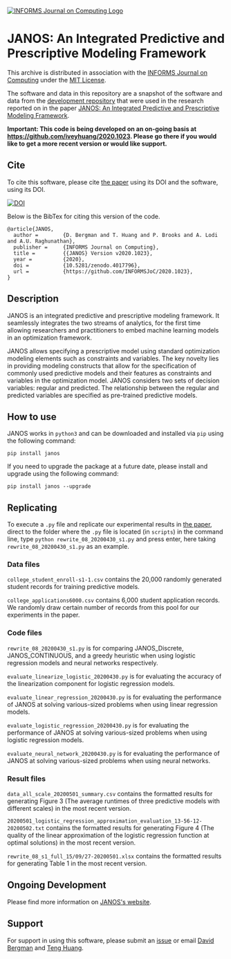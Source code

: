 [![INFORMS Journal on Computing Logo](https://INFORMSJoC.github.io/logos/INFORMS_Journal_on_Computing_Header.jpg)](https://pubsonline.informs.org/journal/ijoc)

# JANOS: An Integrated Predictive and Prescriptive Modeling Framework

This archive is distributed in association with the [INFORMS Journal on
Computing](https://pubsonline.informs.org/journal/ijoc) under the [MIT License](LICENSE).

The software and data in this repository are a snapshot of the software and data
from the [development repository](https://github.com/iveyhuang/2020.1023)
that were used in the research reported on in the paper 
[JANOS: An Integrated Predictive and Prescriptive Modeling Framework](https://arxiv.org/abs/1911.09461). 

**Important: This code is being developed on an on-going basis at 
https://github.com/iveyhuang/2020.1023. Please go there if you would like to
get a more recent version or would like support.**

## Cite

To cite this software, please cite [the paper](https://arxiv.org/abs/1911.09461) using its DOI and the software, using its DOI.

[![DOI](https://zenodo.org/badge/288628730.svg)](https://zenodo.org/badge/latestdoi/288628730)

Below is the BibTex for citing this version of the code.

```
@article{JANOS,
  author =        {D. Bergman and T. Huang and P. Brooks and A. Lodi and A.U. Raghunathan},  
  publisher =     {INFORMS Journal on Computing},
  title =         {{JANOS} Version v2020.1023},
  year =          {2020},
  doi =           {10.5281/zenodo.4017796},
  url =           {https://github.com/INFORMSJoC/2020.1023},
}
```

## Description

JANOS is an integrated predictive and prescriptive modeling framework. It seamlessly integrates the two streams of analytics, for the first time allowing researchers and practitioners to embed machine learning models in an optimization framework.

JANOS allows specifying a prescriptive model using standard optimization modeling elements such as constraints and variables. The key novelty lies in providing modeling constructs that allow for the specification of commonly used predictive models and their features as constraints and variables in the optimization model. JANOS considers two sets of decision variables: regular and predicted. The relationship between the regular and predicted variables are specified as pre-trained predictive models.


## How to use

JANOS works in `python3` and can be downloaded and installed via `pip` using the following command:

`pip install janos`

If you need to upgrade the package at a future date, please install and upgrade using the following command:

`pip install janos --upgrade`

## Replicating

To execute a `.py` file and replicate our experimental results in [the paper](https://arxiv.org/abs/1911.09461), direct to the folder where the `.py` file is located (in `scripts`) in the command line, type `python rewrite_08_20200430_s1.py` and press enter, here taking `rewrite_08_20200430_s1.py` as an example.

### Data files
`college_student_enroll-s1-1.csv` contains the 20,000 randomly generated student records for training predictive models.

`college_applications6000.csv` contains 6,000 student application records. We randomly draw certain number of records from this pool for our experiments in the paper.


### Code files

`rewrite_08_20200430_s1.py` is for comparing JANOS_Discrete, JANOS_CONTINUOUS, and a greedy heuristic when using logistic regression models and neural networks respectively.

`evaluate_linearize_logistic_20200430.py` is for evaluating the accuracy of the linearization component for logistic regression models.

`evaluate_linear_regression_20200430.py` is for evaluating the performance of JANOS at solving various-sized problems when using linear regression models.

`evaluate_logistic_regression_20200430.py` is for evaluating the performance of JANOS at solving various-sized problems when using logistic regression models.

`evaluate_neural_network_20200430.py` is for evaluating the performance of JANOS at solving various-sized problems when using neural networks.

### Result files

`data_all_scale_20200501_summary.csv` contains the formatted results for generating Figure 3 (The average runtimes of three predictive models with different scales) in the most recent version.

`20200501_logistic_regression_approximation_evaluation_13-56-12-20200502.txt` contains the formatted results for generating Figure 4 (The quality of the linear approximation of the logistic regression function at optimal solutions) in the most recent version.

`rewrite_08_s1_full_15/09/27-20200501.xlsx` contains the formatted results for generating Table 1 in the most recent version.

## Ongoing Development

Please find more information on [JANOS's website](http://janos.opt-operations.com).

## Support

For support in using this software,  please submit an
[issue](https://github.com/iveyhuang/2020.2023/issues) or email [David Bergman](mailto:david.bergman@uconn.edu) and [Teng Huang](mailto:teng.huang@uconn.edu).
 
